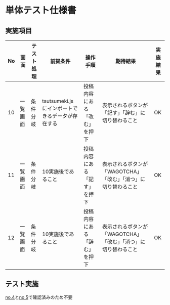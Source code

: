 # 単体テスト仕様書
## 実施項目
| No   | 画面 | テスト処理 | 前提条件 | 操作手順 | 期待結果 | 実施結果 |
| --- | ----------- | ------- | ------- | ------- | ------- | ------- |
| 10 | 一覧画面 | 条件分岐 | tsutsumeki.jsにインポートできるデータが存在する | 投稿内容にある「改む」を押下 | 表示されるボタンが「記す」「辞む」に切り替わること |OK|
| 11 | 一覧画面 | 条件分岐 | 10実施後であること | 投稿内容にある「記す」を押下 | 表示されるボタンが「WAGOTCHA」「改む」「消つ」に切り替わること |OK|
| 12 | 一覧画面 | 条件分岐 | 10実施後であること | 投稿内容にある「辞む」を押下 | 表示されるボタンが「WAGOTCHA」「改む」「消つ」に切り替わること |OK|
## テスト実施
[no.4](no4.md)と[no.5](no5.md)で確認済みのため不要